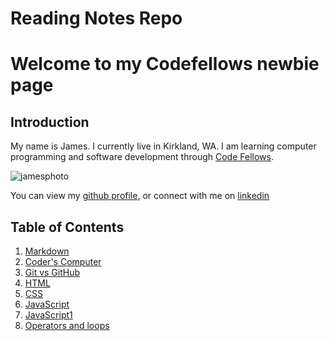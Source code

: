 # Reading Notes Repo

# Welcome to my Codefellows newbie page

## Introduction
My name is James. I currently live in Kirkland, WA. I am learning computer programming and software development through [Code Fellows](https://www.codefellows.org/).

![jamesphoto](E5C45CB0-7EBB-4447-BD3E-FC2635B3BC6A.jpeg)

You can view my [github profile](https://github.com/jabuan0910), or connect with me on [linkedin](https://www.linkedin.com/in/jabuan/)

## Table of Contents

1. [Markdown](markdown.md)
2. [Coder's Computer](coderscomputer.md)
3. [Git vs GitHub](git.md)
4. [HTML](html.md)
5. [CSS](css.md)
6. [JavaScript](javascript.md)
7. [JavaScript1](javascript1.md)
8. [Operators and loops](operators_loops.md)


